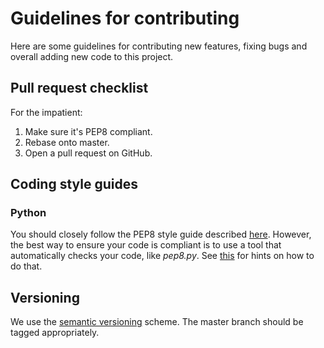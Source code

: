 Guidelines for contributing
===========================

Here are some guidelines for contributing new features, fixing bugs and overall
adding new code to this project.


Pull request checklist
----------------------
For the impatient:

 1. Make sure it's PEP8 compliant.
 3. Rebase onto master.
 4. Open a pull request on GitHub.


Coding style guides
-------------------

### Python
You should closely follow the PEP8 style guide described
[here](http://www.python.org/dev/peps/pep-0008/). However, the best way to
ensure your code is compliant is to use a tool that automatically checks your
code, like *pep8.py*. See [this](http://stackoverflow.com/q/399956) for hints
on how to do that.


Versioning
----------

We use the [semantic versioning](http://semver.org) scheme. The master branch
should be tagged appropriately.

